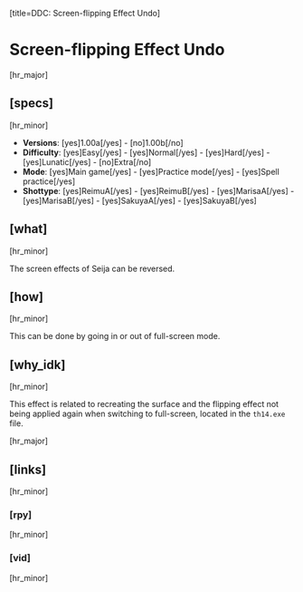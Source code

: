 [title=DDC: Screen-flipping Effect Undo]
# Screen-flipping Effect Undo
[hr_major]

## [specs]
[hr_minor]

* **Versions**: [yes]1.00a[/yes] - [no]1.00b[/no]
* **Difficulty**: [yes]Easy[/yes] - [yes]Normal[/yes] - [yes]Hard[/yes] - [yes]Lunatic[/yes] - [no]Extra[/no]
* **Mode**: [yes]Main game[/yes] -  [yes]Practice mode[/yes] - [yes]Spell practice[/yes]
* **Shottype**: [yes]ReimuA[/yes] - [yes]ReimuB[/yes] - [yes]MarisaA[/yes] - [yes]MarisaB[/yes] - [yes]SakuyaA[/yes] - [yes]SakuyaB[/yes]

## [what]
[hr_minor]

The screen effects of Seija can be reversed.

## [how]
[hr_minor]

This can be done by going in or out of full-screen mode.


## [why_idk]
[hr_minor]

This effect is related to recreating the surface and the flipping effect not being applied again when switching to full-screen, located in the  ``th14.exe`` file.


[hr_major]
## [links]
[hr_minor]
### [rpy]
[hr_minor]
### [vid]
[hr_minor]
